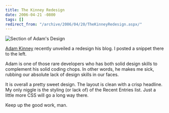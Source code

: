 ```yaml
---
title: The Kinney Redesign
date: 2006-04-21 -0800
tags: []
redirect_from: "/archive/2006/04/20/TheKinneyRedesign.aspx/"
---
```


![Section of Adam's
Design](https://haacked.com/images/KinneyRedesign.png)

[Adam Kinney](http://AdamKinney.com/ "Frosh*Design") recently unveiled a
redesign his blog. I posted a snippet there to the left.

Adam is one of those rare developers who has both solid design skills to
complement his solid coding chops. In other words, he makes me sick,
rubbing our absolute lack of design skills in our faces.

It is overall a pretty sweet design. The layout is clean with a crisp
headline. My only niggle is the styling (or lack of) of the Recent
Entries list. Just a little more CSS will go a long way there.

Keep up the good work, man.

